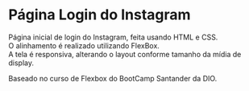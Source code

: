 # Página Login do Instagram

Página inicial de login do Instagram, feita usando HTML e CSS. <br>
O alinhamento é realizado utilizando FlexBox. <br>
A tela é responsiva, alterando o layout conforme tamanho da mídia de display.

Baseado no curso de Flexbox do BootCamp Santander da DIO. <br>
